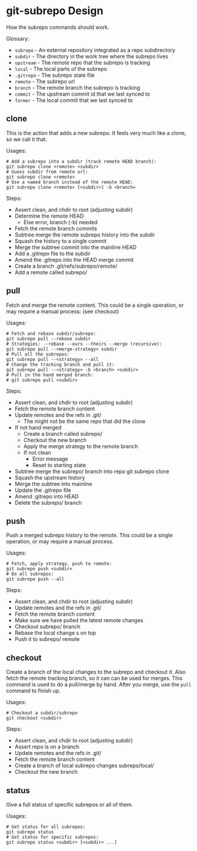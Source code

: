 git-subrepo Design
==================

How the subrepo commands should work.

Glossary:
* `subrepo` - An external repository integrated as a repo subdirectory
* `subdir` - The directory in the work tree where the subrepo lives
* `upstream` - The remote repo that the subrepo is tracking
* `local` - The local parts of the subrepo
* `.gitrepo` - The subrepo state file
* `remote` - The subrepo url
* `branch` - The remote branch the subrepo is tracking
* `commit` -  The upstream commit id that we last synced to
* `former` - The local commit that we last synced to


## clone

This is the action that adds a new subrepo. It feels very much like a clone, so
we call it that.

Usages:

    # Add a subrepo into a subdir (track remote HEAD branch):
    git subrepo clone <remote> <subdir>
    # Guess subdir from remote url:
    git subrepo clone <remote>
    # Use a named branch instead of the remote HEAD:
    git subrepo clone <remote> [<subdir>] -b <branch>

Steps:
* Assert clean, and chdir to root (adjusting subdir)
* Determine the remote HEAD
  * Else error, branch (-b) needed
* Fetch the remote branch commits
* Subtree merge the remote subrepo history into the subdir
* Squash the history to a single commit
* Merge the subtree commit into the mainline HEAD
* Add a .gitrepo file to the subdir
* Amend the .gitrepo into the HEAD merge commit
* Create a branch .git/refs/subrepo/remote/<subdir>
* Add a remote called subrepo/<subdir>

## pull

Fetch and merge the remote content. This could be a single operation, or may
require a manual process: (see checkout)

Usages:

    # Fetch and rebase subdir/subrepo:
    git subrepo pull --rebase subdir
    # Strategies: --rebase --ours --theirs --merge (recursive):
    git subrepo pull --<merge-strategy> subdir
    # Pull all the subrepos:
    git subrepo pull --<strategy> --all
    # Change the tracking branch and pull it:
    git subrepo pull --<strategy> -b <branch> <subdir>
    # Pull in the hand merged branch:
    # git subrepo pull <subdir>

Steps:
* Assert clean, and chdir to root (adjusting subdir)
* Fetch the remote branch content
* Update remotes and the refs in .git/
  * The might not be the same repo that did the clone
* If not hand merged
  * Create a branch called subrepo/<subdir>
  * Checkout the new branch
  * Apply the merge strategy to the remote branch
  * If not clean
    * Error message
    * Reset to starting state
* Subtree merge the subrepo/<subdir> branch into repo
    git subrepo clone <remote> <subdir>
* Squash the upstream history
* Merge the subtree into mainline
* Update the .gitrepo file
* Amend .gitrepo into HEAD
* Delete the subrepo/<subdir> branch

## push

Push a merged subrepo history to the remote. This could be a single operation,
or may require a manual process.

Usages:

    # Fetch, apply strategy, push to remote:
    git subrepo push <subdir>
    # Do all subrepos:
    git subrepo push --all

Steps:
* Assert clean, and chdir to root (adjusting subdir)
* Update remotes and the refs in .git/
* Fetch the remote branch content
* Make sure we have pulled the latest remote changes
* Checkout subrepo/<subdir> branch
* Rebase the local change s on top
* Push it to subrepo/<subdir> remote

## checkout

Create a branch of the local changes to the subrepo and checkout it. Also fetch
the remote tracking branch, so it can can be used for merges. This command is
used to do a pull/merge by hand. After you merge, use the `pull` command to
finish up.

Usages:

    # Checkout a subdir/subrepo
    git checkout <subdir>

Steps:
* Assert clean, and chdir to root (adjusting subdir)
* Assert repo is on a branch
* Update remotes and the refs in .git/
* Fetch the remote branch content
* Create a branch of local subrepo changes subrepo/local/<subdir>
* Checkout the new branch

## status

Give a full status of specific subrepos or all of them.

Usages:

    # Get status for all subrepos:
    git subrepo status
    # Get status for specific subrepos:
    git subrepo status <subdir> [<subdir> ...]
